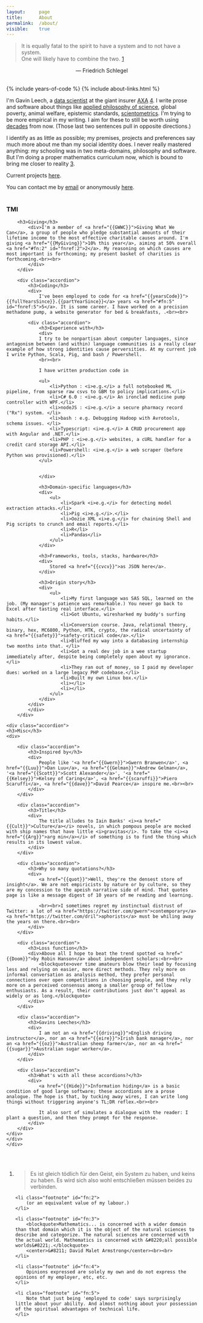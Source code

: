 ```yaml
---
layout: 	page
title: 		About
permalink:	/about/
visible:	true
---
```



> It is equally fatal to the spirit to have a system and to not have a system. <br>One will likely have to combine the two. <a href="#fn:1" id="fnref:1">1</a>

<div align="center">— Friedrich Schlegel</div><br />


{%	include years-of-code		%}
{%	include about-links.html	%}


I'm Gavin Leech, a [data scientist][dsfaq] at the giant insurer [AXA][Axa] <a href="#fn:4" id="fnref:4">4</a>. I write prose and software about things like <a href="{{stat}}">applied philosophy of science</a>, global poverty, animal welfare, epistemic standards, [scientometrics][Sciento]. I'm trying to be more empirical in my writing. I aim for these to still be worth using [decades][LongContentIsLong] from now. (Those last two sentences pull in opposite directions.)

I identify as as little as possible; my premises, projects and preferences say much more about me than my social identity does. I never really mastered anything: my schooling was in two meta-domains, philosophy and software. But I'm doing a proper mathematics curriculum now, which is bound to bring me closer to reality <a href="#fn:3" id="fnref:3">3</a>.

Current projects [here][Proj].

You can contact me by <a href="{{ site.email }}">email</a> or anonymously [here][Form].<br><br>



<div class="accordion">
	<h3>TMI</h3>
	<div>
		<div class="accordion">
		
		<h3>Giving</h3>
			<div>I'm a member of <a href="{{GWWC}}">Giving What We Can</a>, a group of people who pledge substantial amounts of their lifetime income to the most effective charitable causes around. I'm giving <a href="{{MyGiving}}">10% this year</a>, aiming at 50% overall <a href="#fn:2" id="fnref:2">2</a>. My reasoning on which causes are most important is forthcoming; my present basket of charities is forthcoming.<br><br>
			</div>
		</div>

		<div class="accordion">
			<h3>Coding</h3>
			<div>
				I've been employed to code for <a href="{{yearsCode}}">{{fullYearsSince}}.{{partYearSince}}</a> years <a href="#fn:5" id="fnref:5">5</a>. It is some career. I have worked on a precision methadone pump, a website generator for bed & breakfasts, .<br><br>

			<div class="accordion">
				<h3>Experience with</h3>
				<div>
				I try to be nonpartisan about computer languages, since antagonism between (and within) language communities is a really clear example of how strong identities cause perversities. At my current job I write Python, Scala, Pig, and bash / Powershell.
				<br><br>

				I have written production code in

				<ul>
					<li>Python : <i>e.g.</i> a full notebooked ML pipeline, from sparse raw csvs to GBM to policy implications.</li>
					<li>C# 6.0 : <i>e.g.</i> An ironclad medicine pump controller with WPF.</li>
					<li>nodeJS : <i>e.g.</i> a secure pharmacy record ("Rx") system. </li>
					<li>bash : e.g. Debugging Hadoop with Avrotools, schema issues. </li>
					<li>Typescript: <i>e.g.</i> A CRUD procurement app with Angular and .NET.</li>
					<li>PHP : <i>e.g.</i> websites, a cURL handler for a credit card storage API.</li>
					<li>Powershell: <i>e.g.</i> a web scraper (before Python was provisioned).</li>
				</ul>


				</div>
				
				<h3>Domain-specific languages</h3>
				<div>
					<ul>
						<li>Spark <i>e.g.</i> for detecting model extraction attacks.</li>
						<li>Pig <i>e.g.</i>.</li>
						<li>Oozie XML <i>e.g.</i> for chaining Shell and Pig scripts to crunch and email reports.</li>
						<li>R</li>
						<li>Pandas</li>
					</ul>
				</div>
				
				<h3>Frameworks, tools, stacks, hardware</h3>
				<div>
					Stored <a href="{{cvcv}}">as JSON here</a>.
				</div>

				<h3>Origin story</h3>
				<div>
					<ul>
						<li>My first language was SAS SQL, learned on the job. (My manager's patience was remarkable.) You never go back to Excel after tasting real interface.</li>
						<li>Got Ubuntu, wiresharked my buddy's surfing habits.</li>
						<li>Conversion course. Java, relational theory, binary, hex, MC6800, Python, HTK, crypto, the radical uncertainty of <a href="{{safety}}">safety-critical code</a>.</li>
						<li>Bluffed my way into a databasing internship two months into that. </li>
						<li>Got a real dev job in a wee startup immediately after, despite being completely open about my ignorance.</li>
						<li>They ran out of money, so I paid my developer dues: worked on a large legacy PHP codebase.</li>
						<li>Built my own Linux box.</li>
						<li></li>
						<li></li>
					</ul>
				</div>
			</div>
			</div>
		</div>

	<div class="accordion">
	<h3>Misc</h3>
	<div>

		<div class="accordion">
			<h3>Inspired by</h3>
			<div>
				People like '<a href="{{Gwern}}">Gwern Branwen</a>', <a href="{{Luu}}">Dan Luu</a>, <a href="{{Gelman}}">Andrew Gelman</a>, '<a href="{{Scott}}">Scott Alexander</a>', '<a href="{{Kelsey}}">Kelsey of Caring</a>', <a href="{{scaruffi}}">Piero Scaruffi</a>, <a href="{{dave}}">David Pearce</a> inspire me.<br><br>
			</div>
		</div>
		
		<div class="accordion">
			<h3>Title</h3>
			<div>
				The title alludes to Iain Banks' <i><a href="{{Cult}}">Culture</a></i> novels, in which pompous people are mocked with ship names that have little <i>gravitas</i>. To take the <i><a href="{{Arg}}">arg min</a></i> of something is to find the thing which results in its lowest value. 			
			</div>
		</div>

		<div class="accordion">
			<h3>Why so many quotations?</h3>
			<div>
				<a href="{{quot}}">Well, they're the densest store of insight</a>. We are not empiricists by nature or by culture, so they are my concession to the apeish narrative side of mind. That quotes page is like a message digest of 10 years of me reading and learning. 

				<br><br>I sometimes regret my instinctual distrust of Twitter: a lot of <a href="https://twitter.com/gwern">contemporary</a> <a href="https://twitter.com/dril">aphorists</a> must be whiling away the years on there.<br><br>
			</div>
		</div>

		<div class="accordion">
			<h3>Loss function</h3>
			<div>Above all I hope to beat the trend spotted <a href="{{Doom}}">by Robin Hanson</a> about independent scholars:<br><br>
				<blockquote>over time amateurs blow their lead by focusing less and relying on easier, more direct methods. They rely more on informal conversation as analysis method, they prefer personal connections over open competitions in choosing people, and they rely more on a perceived consensus among a smaller group of fellow enthusiasts. As a result, their contributions just don’t appeal as widely or as long.</blockquote>
			</div>
		</div>

		<div class="accordion">
			<h3>Gavins Leeches</h3>
			<div>
				I am not an <a href="{{driving}}">English driving instructor</a>, nor an <a href="{{eire}}">Irish bank manager</a>, nor an <a href="{{oz}}">Australian sheep farmer</a>, nor an <a href="{{sugar}}">Australian sugar worker</a>. 
			</div>
		</div>

		<div class="accordion">
			<h3>What's with all these accordions?</h3>
			<div>
				<a href="{{Hide}}">Information hiding</a> is a basic condition of good large software; these accordions are a prose analogue. The hope is that, by tucking away wires, I can write long things without triggering anyone's TL;DR reflex.<br><br> 

				It also sort of simulates a dialogue with the reader: I plant a question, and then they prompt for the response.
			</div>
		</div>
	</div>
	</div>
	</div>
</div>
<br><br>


[Axa]:					https://www.axa.com/en/about-us/emerging-risks
[Schlegel]:				http://www.zeno.org/Literatur/M/Schlegel,+Friedrich/Fragmentensammlungen/Fragmente
[Proj]:					http://gleech.org/projects
[Form]:					https://docs.google.com/forms/d/e/1FAIpQLSf64CLW-qs7ypI3U7ArHWuLn_s7VvoV7Spn7FvbM_B29NG9Dg/viewform?usp=sf_link

[gwern]:				https://twitter.com/gwern
[dsfaq]:				http://gleech.org/data-science
[Parasite]:				http://blogs.sciencemag.org/pipeline/archives/2016/01/22/attack-of-the-research-parasites
[Sciento]:				https://en.wikipedia.org/wiki/Scientometrics
[LongContentIsLong]:	http://www.gwern.net/About#long-content



<div class="footnotes">
<ol>
    <!-- 1 -->
    <li class="footnote" id="fn:1">
        <blockquote>Es ist gleich tödlich für den Geist, ein System zu haben, und keins zu haben. Es wird sich also wohl entschließen müssen beides zu verbinden.</blockquote>
    </li>

    <li class="footnote" id="fn:2">
    	(or an equivalent value of my labour.)
    </li>

    <li class="footnote" id="fn:3">
    	<blockquote>Mathematics... is concerned with a wider domain than that domain which it is the object of the natural sciences to describe and categorize. The natural sciences are concerned with the actual world. Mathematics is concerned with &#8220;all possible worlds&#8221;.</blockquote>
		<center>&#8211; David Malet Armstrong</center><br><br>
    </li>

    <li class="footnote" id="fn:4">
    	Opinions expressed are solely my own and do not express the opinions of my employer, etc, etc.
    </li>

    <li class="footnote" id="fn:5">
    	Note that just being 'employed to code' says surprisingly little about your ability. And almost nothing about your possession of the spiritual advantages of technical life.
    </li>

    
</ol>
</div>